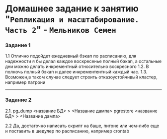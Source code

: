 
# Домашнее задание к занятию "`Репликация и масштабирование. Часть 2`" - `Мельников Семен`




### Задание 1
1.1 Отлично подойдет ежедневный бэкап по расписанию, для надежности я бы делал каждое воскресенье полный бэкап, а остальные дни можно делать инкрементный относительно воскресного
1.2. В полночь полный бэкап и далее инкрементентный каждый час.
1.3. Возможен,в таком случае следует строить отказоустойчивый кластер, например патрони

---

### Задание 2

2.1. 
pg_dump <название БД> > <Название дампа> 
pgrestore <название БД> > <Название дампа>

2.2
Да, достаточно написать скрипт на баше, питоне или чем-либо еще и поставить в шедулер по расписанию, например crontab



